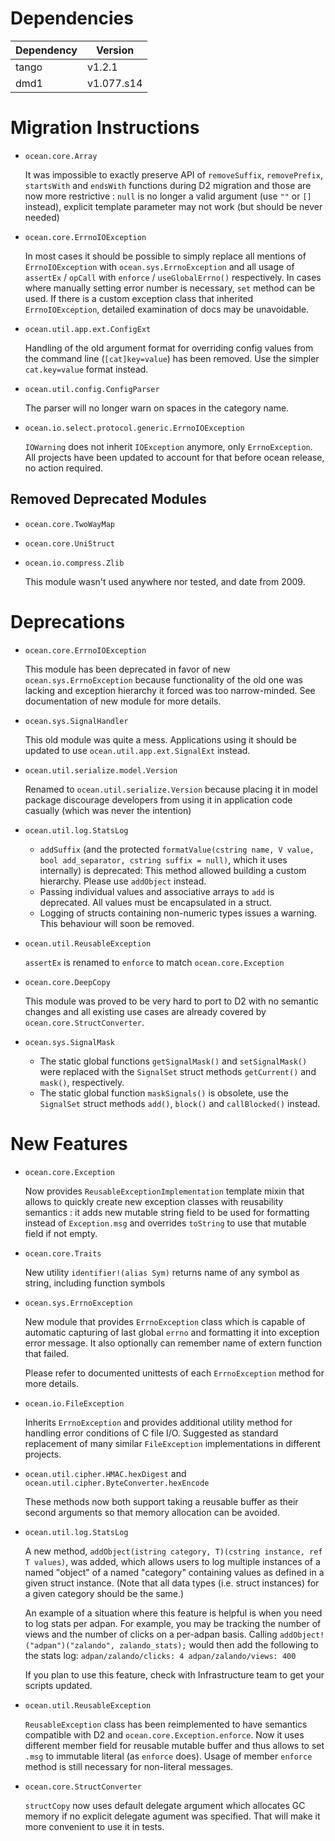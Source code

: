 Dependencies
============

Dependency | Version
-----------|---------
tango      | v1.2.1
dmd1       | v1.077.s14

Migration Instructions
======================

* `ocean.core.Array`

  It was impossible to exactly preserve API of `removeSuffix`, `removePrefix`, `startsWith`
  and `endsWith` functions during D2 migration and those are now more restrictive : `null`
  is no longer a valid argument (use `""` or `[]` instead), explicit template parameter
  may not work (but should be never needed)

* `ocean.core.ErrnoIOException`

  In most cases it should be possible to simply replace all mentions of `ErrnoIOException`
  with `ocean.sys.ErrnoException` and all usage of `assertEx` / `opCall` with
  `enforce` / `useGlobalErrno()` respectively. In cases where manually setting error number
  is necessary, `set` method can be used.
  If there is a custom exception class that
  inherited `ErrnoIOException`, detailed examination of docs may be unavoidable.

* `ocean.util.app.ext.ConfigExt`

  Handling of the old argument format for overriding config values from the command line
  (`[cat]key=value`) has been removed. Use the simpler `cat.key=value` format instead.

* `ocean.util.config.ConfigParser`

  The parser will no longer warn on spaces in the category name.

* `ocean.io.select.protocol.generic.ErrnoIOException`

  `IOWarning` does not inherit `IOException` anymore, only `ErrnoException`. All projects
  have been updated to account for that before ocean release, no action required.

Removed Deprecated Modules
--------------------------

* `ocean.core.TwoWayMap`

* `ocean.core.UniStruct`

* `ocean.io.compress.Zlib`

  This module wasn't used anywhere nor tested, and date from 2009.

Deprecations
============

* `ocean.core.ErrnoIOException`

  This module has been deprecated in favor of new `ocean.sys.ErrnoException` because functionality
  of the old one was lacking and exception hierarchy it forced was too narrow-minded. See documentation
  of new module for more details.

* `ocean.sys.SignalHandler`

  This old module was quite a mess. Applications using it should be updated to
  use `ocean.util.app.ext.SignalExt` instead.

* `ocean.util.serialize.model.Version`

  Renamed to `ocean.util.serialize.Version` because placing it in model package
  discourage developers from using it in application code casually (which was never
  the intention)

* `ocean.util.log.StatsLog`

  * `addSuffix` (and the protected `formatValue(cstring name, V value, bool add_separator, cstring suffix = null)`,
    which it uses internally) is deprecated: This method allowed building a custom hierarchy.
    Please use `addObject` instead.
  * Passing individual values and associative arrays to `add` is deprecated.
    All values must be encapsulated in a struct.
  * Logging of structs containing non-numeric types issues a warning. This behaviour will soon be removed.

* `ocean.util.ReusableException`

  `assertEx` is renamed to `enforce` to match `ocean.core.Exception`

* `ocean.core.DeepCopy`

  This module was proved to be very hard to port to D2 with no semantic changes and all
  existing use cases are already covered by `ocean.core.StructConverter`.

* `ocean.sys.SignalMask`

  - The static global functions `getSignalMask()` and `setSignalMask()` were
    replaced with the `SignalSet` struct methods `getCurrent()` and `mask()`,
    respectively.
  - The static global function `maskSignals()` is obsolete, use the `SignalSet`
    struct methods `add()`, `block()` and `callBlocked()` instead.

New Features
============

* `ocean.core.Exception`

  Now provides `ReusableExceptionImplementation` template mixin that allows to quickly create new
  exception classes with reusability semantics : it adds new mutable string field to be used
  for formatting instead of `Exception.msg` and overrides `toString` to use that mutable field
  if not empty.

* `ocean.core.Traits`

  New utility `identifier!(alias Sym)` returns name of any symbol as string, including function
  symbols

* `ocean.sys.ErrnoException`

  New module that provides `ErrnoException` class which is capable of automatic capturing of last
  global `errno` and formatting it into exception error message. It also optionally can remember
  name of extern function that failed.

  Please refer to documented unittests of each `ErrnoException` method for more details.

* `ocean.io.FileException`

  Inherits `ErrnoException` and provides additional utility method for handling error conditions
  of C file I/O. Suggested as standard replacement of many similar `FileException` implementations
  in different projects.

* `ocean.util.cipher.HMAC.hexDigest` and `ocean.util.cipher.ByteConverter.hexEncode`

  These methods now both support taking a reusable buffer as their second
  arguments so that memory allocation can be avoided.

* `ocean.util.log.StatsLog`

  A new method, `addObject(istring category, T)(cstring instance, ref T values)`, was added, which allows
  users to log multiple instances of a named "object" of a named "category" containing values as defined in
  a given struct instance. (Note that all data types (i.e. struct instances) for a given category should be the same.)

  An example of a situation where this feature is helpful is when you need to log stats per adpan.
  For example, you may be tracking the number of views and the number of clicks on a per-adpan basis.
  Calling `addObject!("adpan")("zalando", zalando_stats);` would then add the following to the stats log:
  `adpan/zalando/clicks: 4 adpan/zalando/views: 400`

  If you plan to use this feature, check with Infrastructure team to get your scripts updated.

* `ocean.util.ReusableException`

  `ReusableException` class has been reimplemented to have semantics compatible with D2
  and `ocean.core.Exception.enforce`. Now it uses different member field for reusable
  mutable buffer and thus allows to set `.msg` to immutable literal (as `enforce` does).
  Usage of member `enforce` method is still necessary for non-literal messages.

* `ocean.core.StructConverter`

  `structCopy` now uses default delegate argument which allocates GC memory if no
  explicit delegate agument was specified. That will make it more convenient to use
  it in tests.
